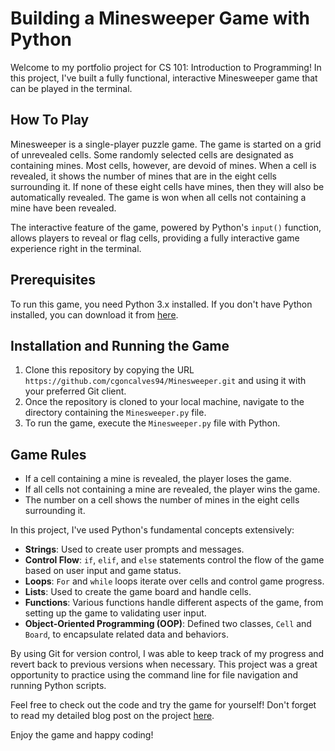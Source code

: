 # Building a Minesweeper Game with Python

Welcome to my portfolio project for CS 101: Introduction to Programming! In this project, I've built a fully functional, interactive Minesweeper game that can be played in the terminal.


## How To Play

Minesweeper is a single-player puzzle game. The game is started on a grid of unrevealed cells. Some randomly selected cells are designated as containing mines. Most cells, however, are devoid of mines. When a cell is revealed, it shows the number of mines that are in the eight cells surrounding it. If none of these eight cells have mines, then they will also be automatically revealed. The game is won when all cells not containing a mine have been revealed.

The interactive feature of the game, powered by Python's `input()` function, allows players to reveal or flag cells, providing a fully interactive game experience right in the terminal.

## Prerequisites

To run this game, you need Python 3.x installed. If you don't have Python installed, you can download it from [here](https://www.python.org/downloads/).

## Installation and Running the Game

1. Clone this repository by copying the URL `https://github.com/cgoncalves94/Minesweeper.git` and using it with your preferred Git client.
2. Once the repository is cloned to your local machine, navigate to the directory containing the `Minesweeper.py` file.
3. To run the game, execute the `Minesweeper.py` file with Python.

## Game Rules

- If a cell containing a mine is revealed, the player loses the game.
- If all cells not containing a mine are revealed, the player wins the game.
- The number on a cell shows the number of mines in the eight cells surrounding it.

In this project, I've used Python's fundamental concepts extensively:

- **Strings**: Used to create user prompts and messages.
- **Control Flow**: `if`, `elif`, and `else` statements control the flow of the game based on user input and game status.
- **Loops**: `For` and `while` loops iterate over cells and control game progress.
- **Lists**: Used to create the game board and handle cells.
- **Functions**: Various functions handle different aspects of the game, from setting up the game to validating user input.
- **Object-Oriented Programming (OOP)**: Defined two classes, `Cell` and `Board`, to encapsulate related data and behaviors.

By using Git for version control, I was able to keep track of my progress and revert back to previous versions when necessary. This project was a great opportunity to practice using the command line for file navigation and running Python scripts.

Feel free to check out the code and try the game for yourself! Don't forget to read my detailed blog post on the project [here](https://dev.to/cgoncalves94/unearthing-logic-and-fun-building-a-minesweeper-game-with-python-5740).


Enjoy the game and happy coding!



